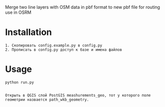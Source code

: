 Merge two line layers with OSM data in pbf format to new pbf file for routing use in OSRM

# Installation

```
1. Скопировать config.example.py в config.py 
2. Прописать в config.py доступ к базе и имена файлов

```

# Usage


```
python run.py


Открыть в QGIS слой PostGIS meashurements_geo, тот у которого поле геометрии назвается path_wkb_geometry.
```


